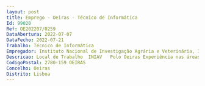 ```yaml
--- 
layout: post
title: Emprego - Oeiras - Técnico de Informática
Id: 99020
Ref: OE202207/0259
DataAbertura: 2022-07-07
DataFecho: 2022-07-21
Trabalho: Técnico de Informática
Empregador: Instituto Nacional de Investigação Agrária e Veterinária, I.P.
Descricao: Local de Trabalho  INIAV   Polo Oeiras Experiência nas áreas de    Suporte técnico aos utilizadores com facilidade de diagnóstico resolução de problemas locais e remotamente, utilizando ferramentas de assistência remota    Boa capacidade de resolução de problemas (PC's, Impressoras, equipamentos de rede, etc.)   Instalação e configuração de equipamentos informáticos ao nível de software (redes e sistemas Microsoft), bem como de hardware    Apoio à infraestrutura de rede e parque informático em geral    Suporte ao Departamento de logística e Sistemas de informação. Dinamismo e pró atividade. Capacidade de organização, planeamento e trabalho em equipa.
CodigoPostal: 2780-159 OEIRAS
Concelho: Oeiras
Distrito: Lisboa
--- 
```

